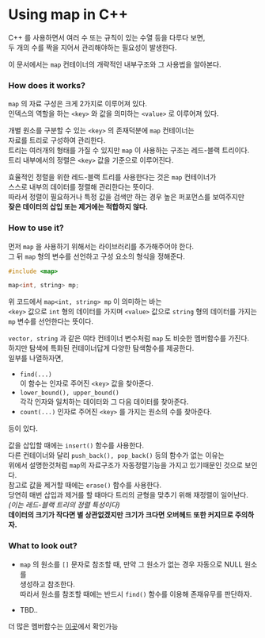 # Using map in C++  

C++ 를 사용하면서 여러 수 또는 규칙이 있는 수열 등을 다루다 보면,  
두 개의 수를 짝을 지어서 관리해야하는 필요성이 발생한다.  

이 문서에서는 `map` 컨테이너의 개략적인 내부구조와 그 사용법을 알아본다.  

### How does it works?
`map` 의 자료 구성은 크게 2가지로 이루어져 있다.  
인덱스의 역할을 하는 `<key>` 와 값을 의미하는 `<value>` 로 이루어져 있다.  

개별 원소를 구분할 수 있는 `<key>` 의 존재덕분에 `map` 컨테이너는   
자료를 트리로 구성하여 관리한다.  
트리는 여러개의 형태를 가질 수 있지만 `map` 이 사용하는 구조는 레드-블랙 트리이다.  
트리 내부에서의 정렬은 `<key>` 값을 기준으로 이루어진다.  

효율적인 정렬을 위한 레드-블랙 트리를 사용한다는 것은 `map` 컨테이너가   
스스로 내부의 데이터를 정렬해 관리한다는 뜻이다.  
따라서 정렬이 필요하거나 특정 값을 검색만 하는 경우 높은 퍼포먼스를 보여주지만  
**잦은 데이터의 삽입 또는 제거에는 적합하지 않다.**  

### How to use it?
먼저 `map` 을 사용하기 위해서는 라이브러리를 추가해주어야 한다.  
그 뒤 `map` 형의 변수를 선언하고 구성 요소의 형식을 정해준다.  

``` C++
#include <map>

map<int, string> mp;
```

위 코드에서 `map<int, string> mp` 이 의미하는 바는  
`<key>` 값으로 `int` 형의 데이터를 가지며 `<value>` 값으로 `string` 형의 데이터를 가지는   `mp` 변수를 선언한다는 뜻이다.  

`vector, string` 과 같은 여타 컨테이너 변수처럼 `map` 도 비슷한 멤버함수를 가진다.  
하지만 탐색에 특화된 컨테이너답게 다양한 탐색함수를 제공한다.  
일부를 나열하자면,  

- `find(...)`  
이 함수는 인자로 주어진 `<key>` 값을 찾아준다.  
- `lower_bound(), upper_bound()`  
각각 인자와 일치하는 데이터와 그 다음 데이터를 찾아준다.  
- `count(...)`
인자로 주어진 `<key>` 를 가지는 원소의 수를 찾아준다.  

등이 있다.  

값을 삽입할 때에는 `insert()` 함수를 사용한다.  
다른 컨테이너와 달리 `push_back(), pop_back()` 등의 함수가 없는 이유는  
위에서 설명한것처럼 `map`의 자료구조가 자동정렬기능을 가지고 있기때문인 것으로 보인다.  
참고로 값을 제거할 때에는 `erase()` 함수를 사용한다.  
당연히 매번 삽입과 제거를 할 때마다 트리의 균형을 맞추기 위해 재정렬이 일어난다.  
*(이는 레드-블랙 트리의 정렬 특성이다)*  
**데이터의 크기가 작다면 별 상관없겠지만 크기가 크다면 오버헤드 또한 커지므로 주의하자.**   

### What to look out?  
- `map` 의 원소를 `[]` 문자로 참조할 때, 만약 그 원소가 없는 경우 자동으로 NULL 원소를  
생성하고 참조한다.  
따라서 원소를 참조할 때에는 반드시 `find()` 함수를 이용해 존재유무를 판단하자.  

- TBD..

더 많은 멤버함수는 [이곳](http://www.cplusplus.com/reference/map/map/)에서 확인가능  
